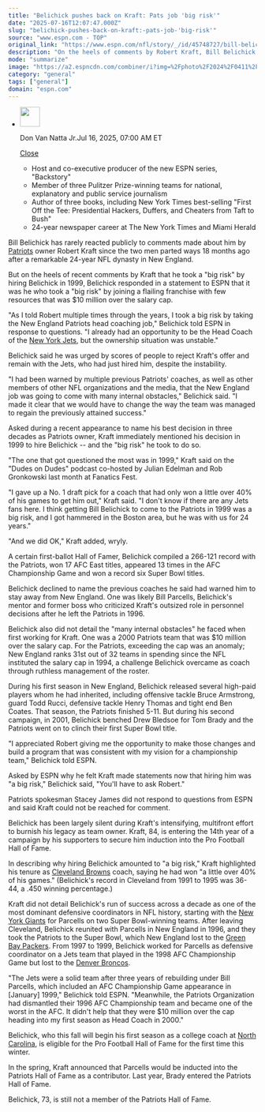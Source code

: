 ```yaml
---
title: "Belichick pushes back on Kraft: Pats job 'big risk'"
date: "2025-07-16T12:07:47.000Z"
slug: "belichick-pushes-back-on-kraft:-pats-job-'big-risk'"
source: "www.espn.com - TOP"
original_link: "https://www.espn.com/nfl/story/_/id/45748727/bill-belichick-says-took-big-risk-taking-patriots-job"
description: "On the heels of comments by Robert Kraft, Bill Belichick says he was the one who took the risk to join the Patriots in 1999."
mode: "summarize"
image: "https://a2.espncdn.com/combiner/i?img=%2Fphoto%2F2024%2F0411%2Fr1317317_1296x729_16%2D9.jpg"
category: "general"
tags: ["general"]
domain: "espn.com"
---
```

<div id="readability-page-1" class="page"><div><div><ul><li><p><img src="https://a.espncdn.com/combiner/i?img=/i/columnists/full/van-natta_don.png&amp;h=80&amp;w=80&amp;scale=crop" alt="" width="40" height="40"></p><p>Don Van Natta Jr.<span>Jul 16, 2025, 07:00 AM ET</span></p><div><p><a href="#">Close</a></p><ul><li>Host and co-executive producer of the new ESPN series, "Backstory"</li>
<li>Member of three Pulitzer Prize-winning teams for national, explanatory and public service journalism</li>
<li>Author of three books, including New York Times best-selling "First Off the Tee:  Presidential Hackers, Duffers, and Cheaters from Taft to Bush"</li>
<li>24-year newspaper career at The New York Times and Miami Herald </li></ul></div></li></ul></div><p>Bill Belichick has rarely reacted publicly to comments made about him by <a data-clubhouse-guid="0078f353-fe3e-67ed-a42c-43cca0568e21" href="https://www.espn.com/nfl/team/_/name/ne/new-england-patriots">Patriots</a> owner Robert Kraft since the two men parted ways 18 months ago after a remarkable 24-year NFL dynasty in New England.</p><p>But on the heels of recent comments by Kraft that he took a "big risk" by hiring Belichick in 1999, Belichick responded in a statement to ESPN that it was he who took a "big risk" by joining a flailing franchise with few resources that was $10 million over the salary cap.</p><p>"As I told Robert multiple times through the years, I took a big risk by taking the New England Patriots head coaching job," Belichick told ESPN in response to questions. "I already had an opportunity to be the Head Coach of the <a data-clubhouse-guid="732d3caf-b350-1e34-48c6-b7cebb4a0d88" href="https://www.espn.com/nfl/team/_/name/nyj/new-york-jets">New York Jets</a>, but the ownership situation was unstable."</p><p>Belichick said he was urged by scores of people to reject Kraft's offer and remain with the Jets, who had just hired him, despite the instability.</p><p>"I had been warned by multiple previous Patriots' coaches, as well as other members of other NFL organizations and the media, that the New England job was going to come with many internal obstacles," Belichick said. "I made it clear that we would have to change the way the team was managed to regain the previously attained success."</p><p>Asked during a recent appearance to name his best decision in three decades as Patriots owner, Kraft immediately mentioned his decision in 1999 to hire Belichick -- and the "big risk" he took to do so.</p><p>"The one that got questioned the most was in 1999," Kraft said on the "Dudes on Dudes" podcast co-hosted by Julian Edelman and Rob Gronkowski last month at Fanatics Fest.</p><p>"I gave up a No. 1 draft pick for a coach that had only won a little over 40% of his games to get him out," Kraft said. "I don't know if there are any Jets fans here. I think getting Bill Belichick to come to the Patriots in 1999 was a big risk, and I got hammered in the Boston area, but he was with us for 24 years."</p><p>"And we did OK," Kraft added, wryly.</p><p>A certain first-ballot Hall of Famer, Belichick compiled a 266-121 record with the Patriots, won 17 AFC East titles, appeared 13 times in the AFC Championship Game and won a record six Super Bowl titles.</p><p>Belichick declined to name the previous coaches he said had warned him to stay away from New England. One was likely Bill Parcells, Belichick's mentor and former boss who criticized Kraft's outsized role in personnel decisions after he left the Patriots in 1996.</p><p>Belichick also did not detail the "many internal obstacles" he faced when first working for Kraft. One was a 2000 Patriots team that was $10 million over the salary cap. For the Patriots, exceeding the cap was an anomaly; New England ranks 31st out of 32 teams in spending since the NFL instituted the salary cap in 1994, a challenge Belichick overcame as coach through ruthless management of the roster.</p><p>During his first season in New England, Belichick released several high-paid players whom he had inherited, including offensive tackle Bruce Armstrong, guard Todd Rucci, defensive tackle Henry Thomas and tight end Ben Coates. That season, the Patriots finished 5-11. But during his second campaign, in 2001, Belichick benched Drew Bledsoe for Tom Brady and the Patriots went on to clinch their first Super Bowl title.</p><p>"I appreciated Robert giving me the opportunity to make those changes and build a program that was consistent with my vision for a championship team," Belichick told ESPN.</p><p>Asked by ESPN why he felt Kraft made statements now that hiring him was "a big risk," Belichick said, "You'll have to ask Robert."</p><p>Patriots spokesman Stacey James did not respond to questions from ESPN and said Kraft could not be reached for comment.</p><p>Belichick has been largely silent during Kraft's intensifying, multifront effort to burnish his legacy as team owner. Kraft, 84, is entering the 14th year of a campaign by his supporters to secure him induction into the Pro Football Hall of Fame.</p><p>In describing why hiring Belichick amounted to "a big risk," Kraft highlighted his tenure as <a data-clubhouse-guid="539babc5-e5fb-753b-8ae1-c15032a91ef4" href="https://www.espn.com/nfl/team/_/name/cle/cleveland-browns">Cleveland Browns</a> coach, saying he had won "a little over 40% of his games." (Belichick's record in Cleveland from 1991 to 1995 was 36-44, a .450 winning percentage.)</p><p>Kraft did not detail Belichick's run of success across a decade as one of the most dominant defensive coordinators in NFL history, starting with the <a data-clubhouse-guid="378600ea-2397-8364-8399-b7c1606a49a7" href="https://www.espn.com/nfl/team/_/name/nyg/new-york-giants">New York Giants</a> for Parcells on two Super Bowl-winning teams. After leaving Cleveland, Belichick reunited with Parcells in New England in 1996, and they took the Patriots to the Super Bowl, which New England lost to the <a data-clubhouse-guid="06cd3bcf-7a86-53d4-28e7-aa049dd36261" href="https://www.espn.com/nfl/team/_/name/gb/green-bay-packers">Green Bay Packers</a>. From 1997 to 1999, Belichick worked for Parcells as defensive coordinator on a Jets team that played in the 1998 AFC Championship Game but lost to the <a data-clubhouse-guid="51042145-e3c1-0694-ae0d-f720342ff8fc" href="https://www.espn.com/nfl/team/_/name/den/denver-broncos">Denver Broncos</a>.</p><p>"The Jets were a solid team after three years of rebuilding under Bill Parcells, which included an AFC Championship Game appearance in [January] 1999," Belichick told ESPN. "Meanwhile, the Patriots Organization had dismantled their 1996 AFC Championship team and became one of the worst in the AFC. It didn't help that they were $10 million over the cap heading into my first season as Head Coach in 2000."</p><p>Belichick, who this fall will begin his first season as a college coach at <a data-clubhouse-guid="30776972-a2c7-1cf2-4530-1c3820f5a4ea" href="https://www.espn.com/college-football/team/_/id/153/north-carolina-tar-heels">North Carolina</a>, is eligible for the Pro Football Hall of Fame for the first time this winter.</p><p>In the spring, Kraft announced that Parcells would be inducted into the Patriots Hall of Fame as a contributor. Last year, Brady entered the Patriots Hall of Fame.</p><p>Belichick, 73, is still not a member of the Patriots Hall of Fame.</p>
</div></div>